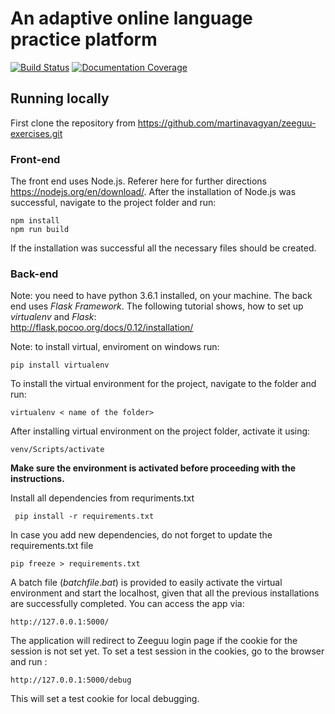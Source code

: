 An adaptive online language practice platform
=====
[![Build Status](https://travis-ci.org/martinavagyan/zeeguu-exercises.svg?branch=master)](https://travis-ci.org/martinavagyan/zeeguu-exercises)
[![Documentation Coverage](https://martinavagyan.github.io/zeeguu-exercises/badge.svg)](https://martinavagyan.github.io/zeeguu-exercises/)

Running locally
------------------------------------

First clone the repository from
<https://github.com/martinavagyan/zeeguu-exercises.git>  
### Front-end
The front end uses Node.js. Referer here for further directions https://nodejs.org/en/download/.
After the installation of Node.js was successful, navigate to the project folder and run: 
```
npm install
npm run build
```
If the installation was successful all the necessary files should be created.
### Back-end
Note: you need to have python 3.6.1 installed, on your machine.
The back end uses *Flask Framework*. The following tutorial shows, how to set up
*virtualenv* and *Flask*:  
<http://flask.pocoo.org/docs/0.12/installation/>  

Note: to install virtual, enviroment on windows run:  

    pip install virtualenv
    
To install the virtual environment for the project, navigate to the folder and run:

    virtualenv < name of the folder>
  
After installing virtual environment on the project folder, activate it
using:

    venv/Scripts/activate

**Make sure the environment is activated before proceeding with the
instructions.**
 
 Install all dependencies from requriments.txt
 
     pip install -r requirements.txt

In case you add new dependencies, do not forget to update the requirements.txt file

    pip freeze > requirements.txt    

   
A batch file (*batchfile*.*bat*) is provided to easily activate the virtual environment and start the localhost, given that all the previous installations are successfully completed. You can access the app via: 

    http://127.0.0.1:5000/ 

The application will redirect to Zeeguu login page if the cookie for the session is not set yet. To set a test session in the cookies, go to the browser and run :

    http://127.0.0.1:5000/debug
This will set a test cookie for local debugging.

